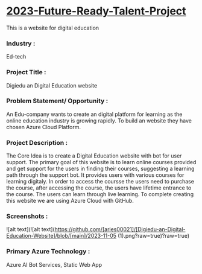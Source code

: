 # <a href="https://aries00021.github.io/Digiedu-an-Digital-Education-website/">2023-Future-Ready-Talent-Project</a>

This is a website for digital education


### Industry :

Ed-tech


### Project Title :

Digiedu an Digital Education website


### Problem Statement/ Opportunity :

An Edu-company wants to create an digital platform for learning as the online education industry is growing rapidly. To build an website they have chosen Azure Cloud Platform.


### Project Description :

The Core Idea is to create a Digital Education website with bot for user support. The primary goal of this website is to learn online courses provided and get support for the users in finding their courses, suggesting a learning path through the support bot. It provides users with various courses for learning digitaly. In order to access the coursse the users need to purchase the course, after accessing the course, the users have lifetime entrance to the course. The users can learn through live learning. To complete creating this website we are using Azure Cloud with GitHub.


### Screenshots : 
![alt text](![alt text](https://github.com/[aries00021]/[Digiedu-an-Digital-Education-Website]/blob/[main]/2023-11-05 (1).png?raw=true)?raw=true)



### Primary Azure Technology :
Azure AI Bot Services, Static Web App
